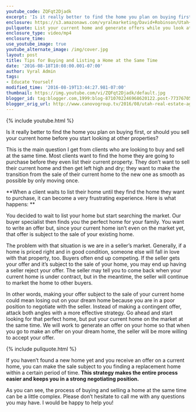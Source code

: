 ```yaml
---
youtube_code: ZQFqt2Djadk
excerpt: 'Is it really better to find the home you plan on buying first, or should you sell your current home before you start looking at other properties?'
enclosure: https://s3.amazonaws.com/vyralmarketing/David+Robinson/Utah+Real+Estate+Agent+Listing+%26+buying+a+home+at+the+same+time.mp4
pullquote: List your current home and generate offers while you look at new homes.
enclosure_type: video/mp4
enclosure_time:
use_youtube_image: true
youtube_alternate_image: /img/cover.jpg
layout: post
title: Tips for Buying and Listing a Home at the Same Time
date: '2016-08-18T10:08:00.001-07:00'
author: Vyral Admin
tags:
- Educate Yourself
modified_time: '2016-08-19T13:44:27.981-07:00'
thumbnail: https://img.youtube.com/vi/ZQFqt2Djadk/default.jpg
blogger_id: tag:blogger.com,1999:blog-8710702246968620122.post-7737670561816100067
blogger_orig_url: http://www.canovogroup.tv/2016/08/utah-real-estate-agent-listing-buying.html
---
```

{% include youtube.html %}

Is it really better to find the home you plan on buying first, or should you sell your current home before you start looking at other properties?

This is the main question I get from clients who are looking to buy and sell at the same time. Most clients want to find the home they are going to purchase before they even list their current property. They don’t want to sell their current home and then get left high and dry; they want to make the transition from the sale of their current home to the new one as smooth as possible by only moving once.

**When a client waits to list their home until they find the home they want to purchase, it can become a very frustrating experience. Here is what happens: **

You decided to wait to list your home but start searching the market. Our buyer specialist then finds you the perfect home for your family. You want to write an offer but, since your current home isn’t even on the market yet, that offer is subject to the sale of your existing home.

The problem with that situation is we are in a seller’s market. Generally, if a home is priced right and in good condition, someone else will fall in love with that property, too. Buyers often end up competing. If the seller gets your offer and it’s subject to the sale of your home, you may end up having a seller reject your offer. The seller may tell you to come back when your current home is under contract, but in the meantime, the seller will continue to market the home to other buyers.

In other words, making your offer subject to the sale of your current home could mean losing out on your dream home because you are in a poor position to negotiate with the seller.
Instead of making a contingent offer, attack both angles with a more effective strategy. Go ahead and start looking for that perfect home, but put your current home on the market at the same time. We will work to generate an offer on your home so that when you go to make an offer on your dream home, the seller will be more willing to accept your offer.

{% include pullquote.html %}

If you haven’t found a new home yet and you receive an offer on a current home, you can make the sale subject to you finding a replacement home within a certain period of time. **This strategy makes the entire process easier and keeps you in a strong negotiating position.**

As you can see, the process of buying and selling a home at the same time can be a little complex. Please don’t hesitate to call me with any questions you may have. I would be happy to help you!
